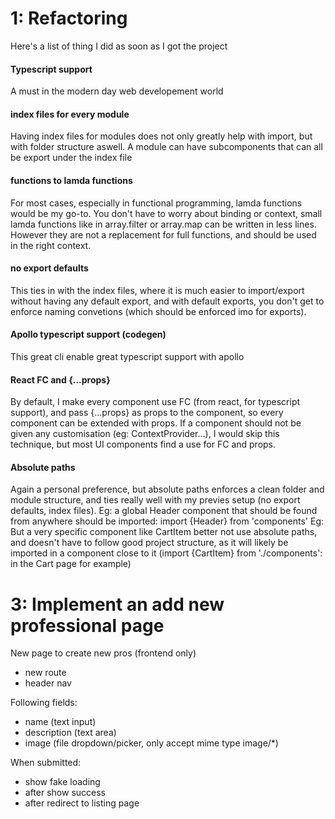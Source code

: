 # 1: Refactoring

Here's a list of thing I did as soon as I got the project

#### Typescript support

A must in the modern day web developement world

#### index files for every module

Having index files for modules does not only greatly help with import, but with folder structure aswell. A module can have subcomponents that can all be export under the index file

#### functions to lamda functions

For most cases, especially in functional programming, lamda functions would be my go-to. You don't have to worry about binding or context, small lamda functions like in array.filter or array.map can be written in less lines. However they are not a replacement for full functions, and should be used in the right context.

#### no export defaults

This ties in with the index files, where it is much easier to import/export without having any default export, and with default exports, you don't get to enforce naming convetions (which should be enforced imo for exports).

#### Apollo typescript support (codegen)

This great cli enable great typescript support with apollo

#### React FC and {...props}

By default, I make every component use FC (from react, for typescript support), and pass {...props} as props to the component, so every component can be extended with props. If a component should not be given any customisation (eg: ContextProvider...), I would skip this technique, but most UI components find a use for FC and props.

#### Absolute paths

Again a personal preference, but absolute paths enforces a clean folder and module structure, and ties really well with my previes setup (no export defaults, index files).
Eg: a global Header component that should be found from anywhere should be imported: import {Header} from 'components'
Eg: But a very specific component like CartItem better not use absolute paths, and doesn't have to follow good project structure, as it will likely be imported in a component close to it (import {CartItem} from './components': in the Cart page for example)

# 3: Implement an add new professional page

New page to create new pros (frontend only)

- new route
- header nav

Following fields:

- name (text input)
- description (text area)
- image (file dropdown/picker, only accept mime type image/\*)

When submitted:

- show fake loading
- after show success
- after redirect to listing page
